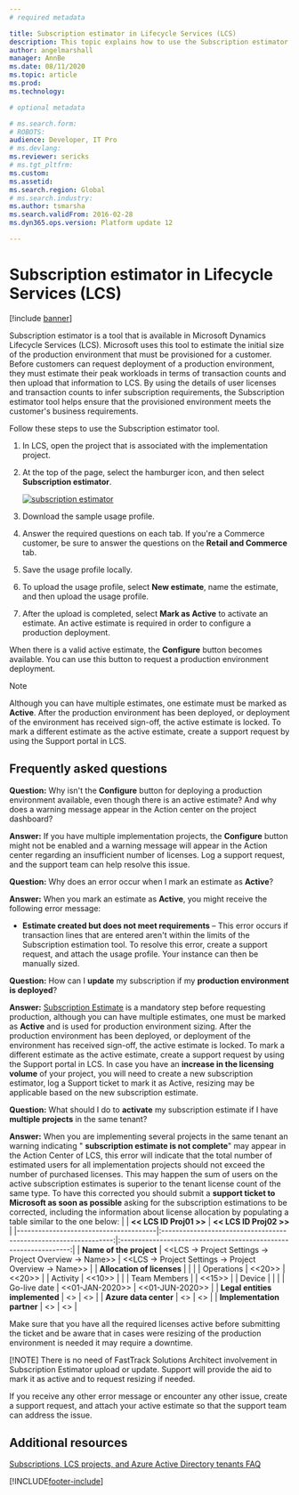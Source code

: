 ```yaml
---
# required metadata

title: Subscription estimator in Lifecycle Services (LCS)
description: This topic explains how to use the Subscription estimator tool that is available in Lifecycle Services (LCS).
author: angelmarshall
manager: AnnBe
ms.date: 08/11/2020
ms.topic: article
ms.prod: 
ms.technology: 

# optional metadata

# ms.search.form: 
# ROBOTS: 
audience: Developer, IT Pro
# ms.devlang: 
ms.reviewer: sericks
# ms.tgt_pltfrm: 
ms.custom: 
ms.assetid: 
ms.search.region: Global
# ms.search.industry: 
ms.author: tsmarsha
ms.search.validFrom: 2016-02-28
ms.dyn365.ops.version: Platform update 12

---
```

# Subscription estimator in Lifecycle Services (LCS)

[!include [banner](../includes/banner.md)]

Subscription estimator is a tool that is available in Microsoft Dynamics Lifecycle Services (LCS). Microsoft uses this tool to estimate the initial size of the production environment that must be provisioned for a customer. Before customers can request deployment of a production environment, they must estimate their peak workloads in terms of transaction counts and then upload that information to LCS. By using the details of user licenses and transaction counts to infer subscription requirements, the Subscription estimator tool helps ensure that the provisioned environment meets the customer's business requirements.

Follow these steps to use the Subscription estimator tool.

1. In LCS, open the project that is associated with the implementation project.
2. At the top of the page, select the hamburger icon, and then select **Subscription estimator**.

    [![subscription estimator](./media/subscription_estimator_01.png)](./media/subscription_estimator_01.png)

3. Download the sample usage profile.
4. Answer the required questions on each tab. If you're a Commerce customer, be sure to answer the questions on the **Retail and Commerce** tab.
5. Save the usage profile locally.
6. To upload the usage profile, select **New estimate**, name the estimate, and then upload the usage profile.
7. After the upload is completed, select **Mark as Active** to activate an estimate. An active estimate is required in order to configure a production deployment.

When there is a valid active estimate, the **Configure** button becomes available. You can use this button to request a production environment deployment.

> [!NOTE]
> Although you can have multiple estimates, one estimate must be marked as **Active**. After the production environment has been deployed, or deployment of the environment has received sign-off, the active estimate is locked. To mark a different estimate as the active estimate, create a support request by using the Support portal in LCS.

## Frequently asked questions

**Question:** Why isn't the **Configure** button for deploying a production environment available, even though there is an active estimate? And why does a warning message appear in the Action center on the project dashboard?

**Answer:** If you have multiple implementation projects, the **Configure** button might not be enabled and a warning message will appear in the Action center regarding an insufficient number of licenses. Log a support request, and the support team can help resolve this issue.

**Question:** Why does an error occur when I mark an estimate as **Active**?

**Answer:** When you mark an estimate as **Active**, you might receive the following error message:

- **Estimate created but does not meet requirements** – This error occurs if transaction lines that are entered aren't within the limits of the Subscription estimation tool. To resolve this error, create a support request, and attach the usage profile. Your instance can then be manually sized.

**Question:** How can I **update** my subscription if my **production environment is deployed**?

**Answer:** [Subscription Estimate](https://docs.microsoft.com/dynamics365/fin-ops-core/dev-itpro/lifecycle-services/subscription-estimator) is a mandatory step before requesting production, although you can have multiple estimates, one must be marked as  **Active**  and is used for production environment sizing. After the production environment has been deployed, or deployment of the environment has received sign-off, the active estimate is locked. To mark a different estimate as the active estimate, create a support request by using the Support portal in LCS. In case you have an  **increase in the licensing volume**  of your project, you will need to create a new subscription estimator, log a Support ticket to mark it as Active, resizing may be applicable based on the new subscription estimate.

**Question:** What should I do to **activate** my subscription estimate if I have **multiple projects** in the same tenant?

**Answer:** When you are implementing several projects in the same tenant an warning indicating &quot; **subscription estimate is not complete**&quot; may appear in the Action Center of LCS, this error will indicate that the total number of estimated users for all implementation projects should not exceed the number of purchased licenses. This may happen the sum of users on the active subscription estimates is superior to the tenant license count of the same type. To have this corrected you should submit a  **support ticket to Microsoft as soon as possible**  asking for the subscription estimations to be corrected, including the information about license allocation by populating a table similar to the one below:
|                                       |                      **<< LCS ID Proj01 >>**                     |                      **<< LCS ID Proj02 >>**                     |
|---------------------------------------|:----------------------------------------------------------------:|:----------------------------------------------------------------:|
|     **Name of the project**           |     <<LCS -> Project Settings   -> Project Overview -> Name>>    |     <<LCS -> Project Settings   -> Project Overview -> Name>>    |
|     **Allocation of licenses**        |                                                                  |                                                                  |
|     Operations                        |                               <<20>>                             |                               <<20>>                             |
|     Activity                          |                               <<10>>                             |                                                                  |
|     Team Members                      |                                                                  |                               <<15>>                             |
|     Device                            |                                                                  |                                                                  |
|     Go-live date                      |                           <<01-JAN-2020>>                        |                           <<01-JUN-2020>>                        |
|     **Legal entities implemented**    |                          <<Legal Entity>>                        |                          <<Legal Entity>>                        |
|     **Azure data center**             |                           <<Data Center>>                        |                          <<Data Center>>                         |
|     **Implementation partner**        |                          <<Partner Name>>                        |                          <<Partner Name>>                        |

Make sure that you have all the required licenses active before submitting the ticket and be aware that in cases were resizing of the production environment is needed it may require a downtime.

[!NOTE] There is no need of FastTrack Solutions Architect involvement in Subscription Estimator upload or update. Support will provide the aid to mark it as active and to request resizing if needed.

If you receive any other error message or encounter any other issue, create a support request, and attach your active estimate so that the support team can address the issue.
 
 ## Additional resources
 [Subscriptions, LCS projects, and Azure Active Directory tenants FAQ](https://docs.microsoft.com/dynamics365/fin-ops-core/fin-ops/get-started/subscription-overview)


[!INCLUDE[footer-include](../../../includes/footer-banner.md)]
